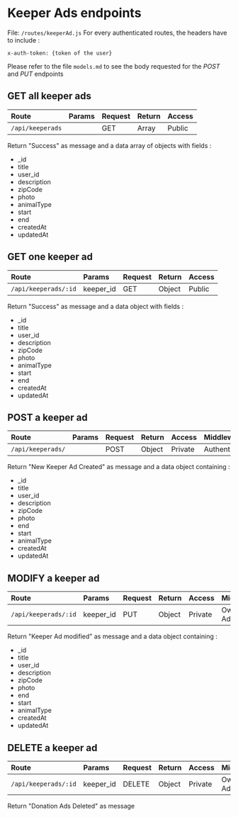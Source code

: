 # Keeper Ads endpoints
File: `/routes/keeperAd.js`
For every authenticated routes, the headers have to include :
```
x-auth-token: {token of the user}
```
Please refer to the file `models.md` to see the body requested for the *POST* and *PUT* endpoints

## GET all keeper ads
|Route|Params|Request|Return|Access|
|:----|:-----|:---|:-----|:-----|
|`/api/keeperads`| |GET|Array|Public|

Return "Success" as message and a data array of objects with fields : 
* _id
* title
* user_id
* description
* zipCode
* photo
* animalType
* start
* end
* createdAt
* updatedAt


## GET one keeper ad

|Route|Params|Request|Return|Access|
|:----|:-----|:---|:-----|:-----|
|`/api/keeperads/:id`|keeper_id|GET|Object|Public|

Return "Success" as message and a data object with fields :
* _id
* title
* user_id
* description
* zipCode
* photo
* animalType
* start
* end
* createdAt
* updatedAt


## POST a keeper ad
|Route|Params|Request|Return|Access|Middleware|
|:----|:-----|:-----|:---|:-----|:---|
|`/api/keeperads/`| |POST|Object|Private|Authenticated|

Return "New Keeper Ad Created" as message and a data object containing :
* _id
* title
* user_id
* description
* zipCode
* photo
* end
* start
* animalType
* createdAt
* updatedAt

## MODIFY a keeper ad
|Route|Params|Request|Return|Access|Middleware|
|:----|:-----|:-----|:---|:-----|:---|
|`/api/keeperads/:id`|keeper_id|PUT|Object|Private|Owner or Admin|

Return "Keeper Ad modified" as message and a data object containing :
* _id
* title
* user_id
* description
* zipCode
* photo
* end
* start
* animalType
* createdAt
* updatedAt

## DELETE a keeper ad
|Route|Params|Request|Return|Access|Middleware|
|:----|:-----|:-----|:---|:-----|:---|
|`/api/keeperads/:id`|keeper_id|DELETE|Object|Private|Owner or Admin|

Return "Donation Ads Deleted" as message
